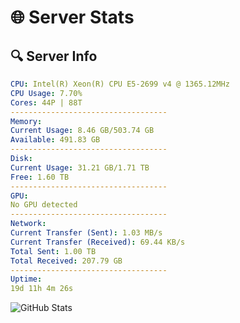# 🌐 Server Stats
## 🔍 Server Info
```yaml
CPU: Intel(R) Xeon(R) CPU E5-2699 v4 @ 1365.12MHz
CPU Usage: 7.70%
Cores: 44P | 88T
-----------------------------------
Memory:
Current Usage: 8.46 GB/503.74 GB
Available: 491.83 GB
-----------------------------------
Disk:
Current Usage: 31.21 GB/1.71 TB
Free: 1.60 TB
-----------------------------------
GPU:
No GPU detected
-----------------------------------
Network:
Current Transfer (Sent): 1.03 MB/s
Current Transfer (Received): 69.44 KB/s
Total Sent: 1.00 TB
Total Received: 207.79 GB
-----------------------------------
Uptime:
19d 11h 4m 26s
```
![GitHub Stats](https://img.shields.io/badge/Updated-2025-05-09_04:13:14-blue)